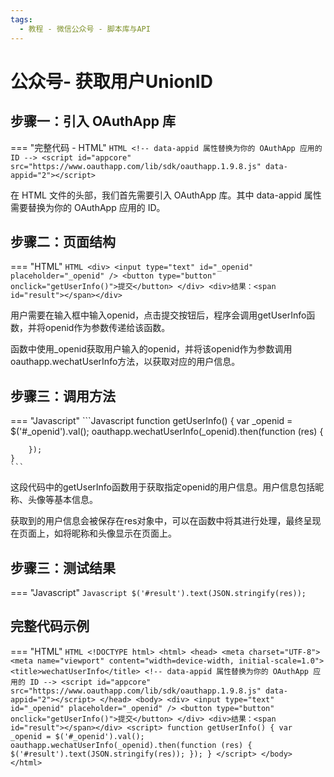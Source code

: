 ```yaml
---
tags:
  - 教程 - 微信公众号 - 脚本库与API
---
```


# 公众号- 获取用户UnionID


## 步骤一：引入 OAuthApp 库
=== "完整代码 - HTML"
    ```HTML
    <!-- data-appid 属性替换为你的 OAuthApp 应用的 ID -->
    <script id="appcore" src="https://www.oauthapp.com/lib/sdk/oauthapp.1.9.8.js" data-appid="2"></script>
    ```

在 HTML 文件的头部，我们首先需要引入 OAuthApp 库。其中 data-appid 属性需要替换为你的 OAuthApp 应用的 ID。


## 步骤二：页面结构
=== "HTML"
    ```HTML
    <div>
        <input type="text" id="_openid" placeholder="_openid" />
        <button type="button" onclick="getUserInfo()">提交</button>
    </div>
    <div>结果：<span id="result"></span></div>
    ```

用户需要在输入框中输入openid，点击提交按钮后，程序会调用getUserInfo函数，并将openid作为参数传递给该函数。

函数中使用_openid获取用户输入的openid，并将该openid作为参数调用oauthapp.wechatUserInfo方法，以获取对应的用户信息。

## 步骤三：调用方法

=== "Javascript"
    ```Javascript
    function getUserInfo() {
        var _openid = $('#_openid').val();
        oauthapp.wechatUserInfo(_openid).then(function (res) {
            
        });
    }
    ```

这段代码中的getUserInfo函数用于获取指定openid的用户信息。用户信息包括昵称、头像等基本信息。

获取到的用户信息会被保存在res对象中，可以在函数中将其进行处理，最终呈现在页面上，如将昵称和头像显示在页面上。


## 步骤三：测试结果

=== "Javascript"
    ```Javascript
    $('#result').text(JSON.stringify(res));
    ```




## 完整代码示例

=== "HTML"
    ```HTML
    <!DOCTYPE html>
    <html>
    <head>
        <meta charset="UTF-8">
        <meta name="viewport" content="width=device-width, initial-scale=1.0">
        <title>wechatUserInfo</title>
        <!-- data-appid 属性替换为你的 OAuthApp 应用的 ID -->
        <script id="appcore" src="https://www.oauthapp.com/lib/sdk/oauthapp.1.9.8.js" data-appid="2"></script>
    </head>
    <body>
        <div>
            <input type="text" id="_openid" placeholder="_openid" />
            <button type="button" onclick="getUserInfo()">提交</button>
        </div>
        <div>结果：<span id="result"></span></div>
        <script>
            function getUserInfo() {
                var _openid = $('#_openid').val();
                oauthapp.wechatUserInfo(_openid).then(function (res) {
                    $('#result').text(JSON.stringify(res));
                });
            }
        </script>
    </body>
    </html>
    ```


